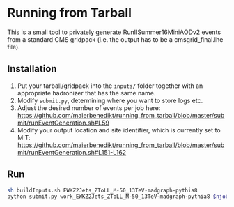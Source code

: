 # Running from Tarball

This is a small tool to privately generate RunIISummer16MiniAODv2 events from a standard CMS gridpack (i.e. the output has to be a cmsgrid_final.lhe file).

## Installation

1. Put your tarball/gridpack into the `inputs/` folder together with an appropriate hadronizer that has the same name.
2. Modify `submit.py`, determining where you want to store logs etc.  
3. Adjust the desired number of events per job here: https://github.com/maierbenedikt/running_from_tarball/blob/master/submit/runEventGeneration.sh#L59
4. Modify your output location and site identifier, which is currently set to MIT: https://github.com/maierbenedikt/running_from_tarball/blob/master/submit/runEventGeneration.sh#L151-L162

## Run

```bash
sh buildInputs.sh EWKZ2Jets_ZToLL_M-50_13TeV-madgraph-pythia8
python submit.py work_EWKZ2Jets_ZToLL_M-50_13TeV-madgraph-pythia8 $njobs
```

